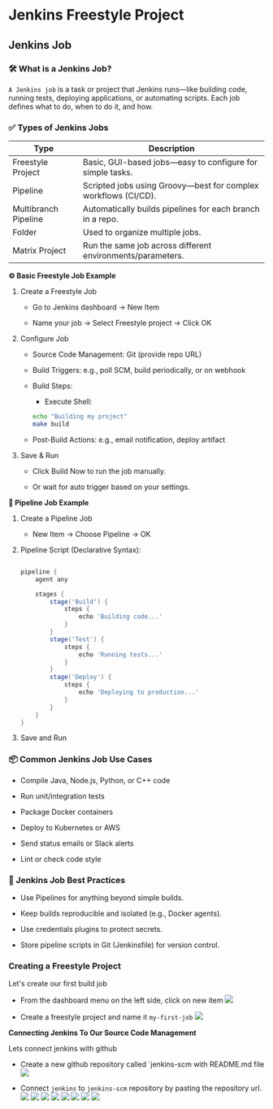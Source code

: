 # Jenkins Freestyle Project

## Jenkins Job

### 🛠️ What is a Jenkins Job?
`A Jenkins job` is a task or project that Jenkins runs—like building code, running tests, deploying applications, or automating scripts. Each job defines what to do, when to do it, and how.

### ✅ Types of Jenkins Jobs
|Type |	Description |
|-----| ---------- |
|Freestyle Project |	Basic, GUI-based jobs—easy to configure for simple tasks.
|Pipeline |	Scripted jobs using Groovy—best for complex workflows (CI/CD).
|Multibranch Pipeline |	Automatically builds pipelines for each branch in a repo.
|Folder |	Used to organize multiple jobs.
|Matrix Project |	Run the same job across different environments/parameters.

**⚙️ Basic Freestyle Job Example**

1. Create a Freestyle Job

    - Go to Jenkins dashboard → New Item

    - Name your job → Select Freestyle project → Click OK

2. Configure Job

    - Source Code Management: Git (provide repo URL)

    - Build Triggers: e.g., poll SCM, build periodically, or on webhook

    - Build Steps:

        - Execute Shell:
        ```bash
        echo "Building my project"
        make build
        ```

    - Post-Build Actions: e.g., email notification, deploy artifact

3. Save & Run

    - Click Build Now to run the job manually.

    - Or wait for auto trigger based on your settings.

**🔄 Pipeline Job Example**
1. Create a Pipeline Job

    - New Item → Choose Pipeline → OK

2. Pipeline Script (Declarative Syntax):

    ```groovy

    pipeline {
        agent any

        stages {
            stage('Build') {
                steps {
                    echo 'Building code...'
                }
            }
            stage('Test') {
                steps {
                    echo 'Running tests...'
                }
            }
            stage('Deploy') {
                steps {
                    echo 'Deploying to production...'
                }
            }
        }
    }
3. Save and Run

### 📦 Common Jenkins Job Use Cases
- Compile Java, Node.js, Python, or C++ code

- Run unit/integration tests

- Package Docker containers

- Deploy to Kubernetes or AWS

- Send status emails or Slack alerts

- Lint or check code style

### 🧠 Jenkins Job Best Practices
- Use Pipelines for anything beyond simple builds.

- Keep builds reproducible and isolated (e.g., Docker agents).

- Use credentials plugins to protect secrets.

- Store pipeline scripts in Git (Jenkinsfile) for version control.

### Creating a Freestyle Project

Let's create our first build job

* From the dashboard menu on the left side, click on new item
![](img/12.%20create%20freestyle.png)

* Create a freestyle project and name it `my-first-job`
![](img/13.%20my%20first%20job.png)

**Connecting Jenkins To Our Source Code Management**

Lets connect jenkins with github

* Create a new github repository called `jenkins-scm with README.md file
![](img/14.%20jenkins-scm.png)

* Connect `jenkins` to `jenkins-scm` repository by pasting the repository url.
![](img/15.%20connect%20github.png)
![](img/16.%20successfully%20connect%20github.png)
![](img/17.%20triggers.png)
![](img/18.%20add%20webhooks.png)
![](img/19.%20connect%20jenkins%20to%20github.png)
![](img/18.%20github%20webhook.png)
![](img/20.%20add%20to%20readme.png)
![](img/21.%204%20and%205%20added.png)